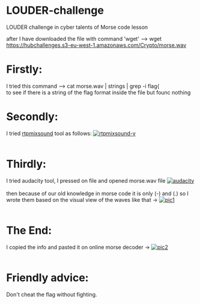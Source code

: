 # LOUDER-challenge
LOUDER challenge in cyber talents of Morse code lesson

after I have downloaded the file with command 'wget'
--> wget https://hubchallenges.s3-eu-west-1.amazonaws.com/Crypto/morse.wav
# Firstly:
I tried this command -->
 cat morse.wav | strings | grep -i flag{ <br>
to see if there is a string of the flag format inside the file but founc nothing
# Secondly:
I tried <a href="https://www.kali.org/tools/rtpmixsound/">rtpmixsound</a> tool
as follows:
<a href="https://imgbb.com/"><img src="https://i.ibb.co/HhwpYV1/rtpmixsound-v.png" alt="rtpmixsound-v" border="0"></a><br /><br />
# Thirdly:
I tried audacity tool, I pressed on file and opened morse.wav file
<a href="https://ibb.co/djG5fPQ"><img src="https://i.ibb.co/9csrpbq/audacity.png" alt="audacity" border="0"></a><br /><br />
then because of our old knowledge in morse code it is only (-) and (.)
so I wrote them based on the visual view of the waves like that ->
<a href="https://ibb.co/z6b3660"><img src="https://i.ibb.co/qJ9HJJP/pic1.jpg" alt="pic1" border="0"></a><br /><br />
# The End:
I copied the info and pasted it on online morse decoder ->
<a href="https://ibb.co/Qd5rRFc"><img src="https://i.ibb.co/cLmDHcv/pic2.jpg" alt="pic2" border="0"></a><br /><br />

# Friendly advice:
Don't cheat the flag without fighting.
